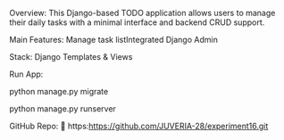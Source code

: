 Overview:
This Django-based TODO application allows users to manage their daily tasks with a minimal interface and backend CRUD support.

Main Features:
Manage task listIntegrated Django Admin


Stack:
Django
Templates & Views

Run App:

python manage.py migrate

python manage.py runserver

GitHub Repo:
🔗 https:https://github.com/JUVERIA-28/experiment16.git

